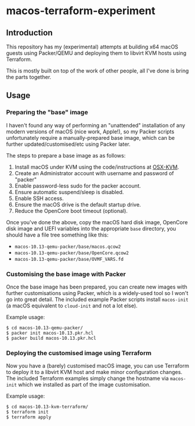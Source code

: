 # macos-terraform-experiment

## Introduction

This repository has my (experimental) attempts at building x64 macOS guests using Packer/QEMU and deploying them to libvirt KVM hosts using Terraform.

This is mostly built on top of the work of other people, all I've done is bring the parts together.

## Usage

### Preparing the "base" image

I haven't found any way of performing an "unattended" installation of any modern versions of macOS (nice work, Apple!), so my Packer scripts unfortunately require a manually-prepared base image, which can be further updated/customised/etc using Packer later.

The steps to prepare a base image as as follows:

1. Install macOS under KVM using the code/instructions at [OSX-KVM](https://github.com/kholia/OSX-KVM).
2. Create an Administrator account with username and password of "packer"
3. Enable password-less sudo for the packer account.
4. Ensure automatic suspend/sleep is disabled.
5. Enable SSH access.
6. Ensure the macOS drive is the default startup drive.
7. Reduce the OpenCore boot timeout (optional).

Once you've done the above, copy the macOS hard disk image, OpenCore disk image and UEFI variables into the appropriate `base` directory, you should have a file tree something like this:

- `macos-10.13-qemu-packer/base/macos.qcow2`
- `macos-10.13-qemu-packer/base/OpenCore.qcow2`
- `macos-10.13-qemu-packer/base/OVMF_VARS.fd`

### Customising the base image with Packer

Once the base image has been prepared, you can create new images with further customisations using Packer, which is a widely-used tool so I won't go into great detail. The included example Packer scripts install `macos-init` (a macOS equivalent to `cloud-init` and not a lot else).

Example usage:

```
$ cd macos-10.13-qemu-packer/
$ packer init macos-10.13.pkr.hcl
$ packer build macos-10.13.pkr.hcl
```

### Deploying the customised image using Terraform

Now you have a (barely) customised macOS image, you can use Terraform to deploy it to a libvirt KVM host and make minor configuration changes. The included Terraform examples simply change the hostname via `macos-init` which we installed as part of the image customisation.

Example usage:

```
$ cd macos-10.13-kvm-terraform/
$ terraform init
$ terraform apply
```
